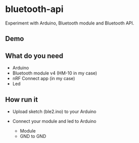 # bluetooth-api
Experiment with Arduino, Bluetooth module and Bluetooth API.

## Demo

## What do you need
* Arduino
* Bluetooth module v4 (HM-10 in my case)
* nRF Connect app (in my case)
* Led

## How run it
* Upload sketch (ble2.ino) to your Arduino

* Connect your module and led to Arduino
  * Module
  * GND to GND
